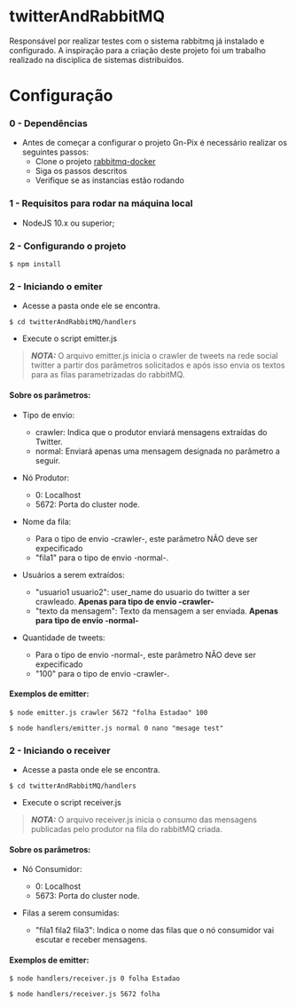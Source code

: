 # twitterAndRabbitMQ

Responsável por realizar testes com o sistema rabbitmq já instalado e configurado. 
A inspiração para a criação deste projeto foi um trabalho realizado na disciplica de sistemas distribuídos.

# Configuração

### 0 - Dependências

- Antes de começar a configurar o projeto Gn-Pix é necessário realizar os seguintes passos:
  - Clone o projeto [rabbitmq-docker](https://github.com/GabrielSouzasbl/rabbitmq)
  - Siga os passos descritos
  - Verifique se as instancias estão rodando

### 1 - Requisitos para rodar na máquina local

- NodeJS 10.x ou superior;

### 2 - Configurando o projeto

```shell
$ npm install
```
### 2 - Iniciando o emiter

- Acesse a pasta onde ele se encontra.
```shell
$ cd twitterAndRabbitMQ/handlers
```
- Execute o script emitter.js    

> **_NOTA:_**  O arquivo emitter.js inicia o crawler de tweets na rede social twitter a partir dos parâmetros solicitados e após isso envia os textos para as filas parametrizadas do rabbitMQ.
   
#### Sobre os parâmetros:
- Tipo de envio:
  - crawler: Indica que o produtor enviará mensagens extraídas do Twitter.
  - normal: Enviará apenas uma mensagem designada no parâmetro a seguir.

- Nó Produtor:
  - 0: Localhost
  - 5672: Porta do cluster node.

- Nome da fila:
  - Para o tipo de envio -crawler-, este parâmetro NÃO deve ser expecificado
  - "fila1" para o tipo de envio -normal-.

- Usuários a serem extraídos:
  - "usuario1 usuario2": user_name do usuario do twitter a ser crawleado. **Apenas para tipo de envio -crawler-**
  - "texto da mensagem": Texto da mensagem a ser enviada. **Apenas para tipo de envio -normal-**

- Quantidade de tweets:
  - Para o tipo de envio -normal-, este parâmetro NÂO deve ser expecificado
  - "100" para o tipo de envio -crawler-.
    
    
#### Exemplos de emitter:

```shell
$ node emitter.js crawler 5672 "folha Estadao" 100
```

```shell
$ node handlers/emitter.js normal 0 nano "mesage test"
```

### 2 - Iniciando o receiver

- Acesse a pasta onde ele se encontra.
```shell
$ cd twitterAndRabbitMQ/handlers
```
- Execute o script receiver.js    

> **_NOTA:_**  O arquivo receiver.js inicia o consumo das mensagens publicadas pelo produtor na fila do rabbitMQ criada.

#### Sobre os parâmetros:
- Nó Consumidor:
  - 0: Localhost
  - 5673: Porta do cluster node.

- Filas a serem consumidas:
  - "fila1 fila2 fila3": Indica o nome das filas que o nó consumidor vai escutar e receber mensagens.


#### Exemplos de emitter:

```shell
$ node handlers/receiver.js 0 folha Estadao
```

```shell
$ node handlers/receiver.js 5672 folha 
```

